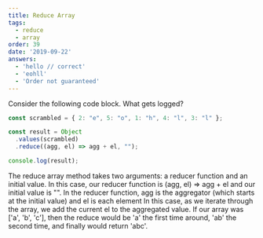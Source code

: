 ```yaml
---
title: Reduce Array
tags:
  - reduce
  - array
order: 39
date: '2019-09-22'
answers:
  - 'hello // correct'
  - 'eohll'
  - 'Order not guaranteed'
---
```


Consider the following code block. What gets logged?

```javascript
const scrambled = { 2: "e", 5: "o", 1: "h", 4: "l", 3: "l" };

const result = Object
  .values(scrambled)
  .reduce((agg, el) => agg + el, "");

console.log(result);
```

<!-- explanation -->

The reduce array method takes two arguments: a reducer function and an initial value. 
In this case, our reducer function is (agg, el) => agg + el and our initial value is "". 
In the reducer function, agg is the aggregator (which starts at the initial value) and el is each element In this case, as we iterate through the array, we add the current el to the aggregated value. 
If our array was ['a', 'b', 'c'], then the reduce would be 'a' the first time around, 'ab' the second time, and finally would return 'abc'.
